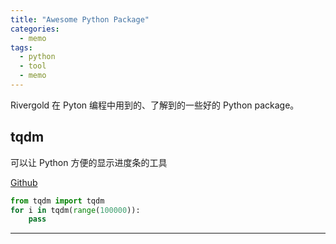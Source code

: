 ```yaml
---
title: "Awesome Python Package"
categories:
  - memo
tags:
  - python
  - tool
  - memo
---
```


Rivergold 在 Pyton 编程中用到的、了解到的一些好的 Python package。

## tqdm

可以让 Python 方便的显示进度条的工具

[Github](https://github.com/tqdm/tqdm)

```python
from tqdm import tqdm
for i in tqdm(range(100000)):
    pass
```

---

##
